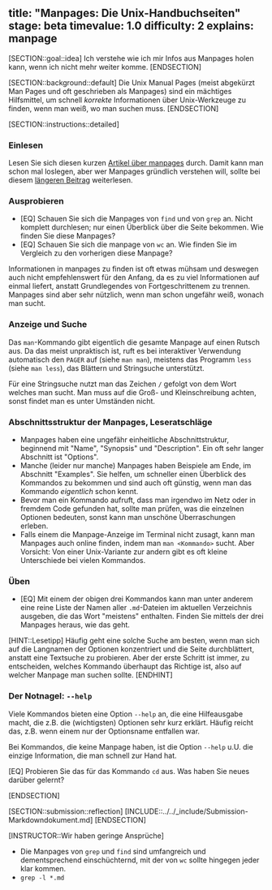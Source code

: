 title: "Manpages: Die Unix-Handbuchseiten"
stage: beta
timevalue: 1.0
difficulty: 2
explains: manpage
---

[SECTION::goal::idea]
Ich verstehe wie ich mir Infos aus Manpages holen kann, wenn ich nicht mehr weiter komme.
[ENDSECTION]

[SECTION::background::default]
Die Unix Manual Pages (meist abgekürzt Man Pages und oft geschrieben als Manpages) 
sind ein mächtiges Hilfsmittel, um schnell _korrekte_ Informationen über Unix-Werkzeuge zu finden, 
wenn man weiß, wo man suchen muss.
[ENDSECTION]

[SECTION::instructions::detailed]

### Einlesen

Lesen Sie sich diesen kurzen
[Artikel über manpages](https://www.baeldung.com/linux/man-pages)
durch.
Damit kann man schon mal loslegen, aber wer Manpages gründlich verstehen will,
sollte bei diesem
[längeren Beitrag](https://itsfoss.com/linux-man-page-guide/) 
weiterlesen.


### Ausprobieren

- [EQ] Schauen Sie sich die Manpages von `find` und von `grep` an.
  Nicht komplett durchlesen; nur einen Überblick über die Seite bekommen.
  Wie finden Sie diese Manpages?
- [EQ] Schauen Sie sich die manpage von `wc` an. 
  Wie finden Sie im Vergleich zu den vorherigen diese Manpage?

Informationen in manpages zu finden ist oft etwas mühsam und deswegen auch nicht 
empfehlenswert für den Anfang, da es zu viel Informationen auf einmal liefert, anstatt
Grundlegendes von Fortgeschrittenem zu trennen.
Manpages sind aber sehr nützlich, wenn man schon ungefähr weiß, wonach man sucht.


### Anzeige und Suche

Das `man`-Kommando gibt eigentlich die gesamte Manpage auf einen Rutsch aus.
Da das meist unpraktisch ist, ruft es bei interaktiver Verwendung automatisch
den `PAGER` auf (siehe `man man`), meistens das Programm `less` (siehe `man less`),
das Blättern und Stringsuche unterstützt.

Für eine Stringsuche nutzt man das Zeichen `/` gefolgt von 
dem Wort welches man sucht. Man muss auf die Groß- und Kleinschreibung achten, 
sonst findet man es unter Umständen nicht.


### Abschnittsstruktur der Manpages, Leseratschläge

- Manpages haben eine ungefähr einheitliche Abschnittstruktur, beginnend mit
  "Name", "Synopsis" und "Description".
  Ein oft sehr langer Abschnitt ist "Options".
- Manche (leider nur manche) Manpages haben Beispiele am Ende, im Abschnitt "Examples". 
  Sie helfen, um schneller einen Überblick des Kommandos zu bekommen
  und sind auch oft günstig, wenn man das Kommando _eigentlich_ schon kennt.
- Bevor man ein Kommando aufruft, dass man irgendwo im Netz oder in fremdem Code gefunden hat,
  sollte man prüfen, was die einzelnen Optionen bedeuten, 
  sonst kann man unschöne Überraschungen erleben. 
- Falls einem die Manpage-Anzeige im Terminal nicht zusagt, kann man Manpages auch online finden, 
  indem man `man <Kommando>` sucht.
  Aber Vorsicht: Von einer Unix-Variante zur andern gibt es oft kleine Unterschiede bei 
  vielen Kommandos.


### Üben

- [EQ] Mit einem der obigen drei Kommandos kann man unter anderem eine reine Liste der Namen
  aller `.md`-Dateien im aktuellen Verzeichnis ausgeben, die das Wort "meistens" enthalten.
  Finden Sie mittels der drei Manpages heraus, wie das geht.

[HINT::Lesetipp]
Häufig geht eine solche Suche am besten, wenn man sich auf die Langnamen der
Optionen konzentriert und die Seite durchblättert, anstatt eine Textsuche zu probieren.
Aber der erste Schritt ist immer, zu entscheiden, welches Kommando überhaupt das Richtige ist,
also auf welcher Manpage man suchen sollte.
[ENDHINT]


### Der Notnagel: `--help`

Viele Kommandos bieten eine Option `--help` an, die eine Hilfeausgabe macht,
die z.B. die (wichtigsten) Optionen sehr kurz erklärt.
Häufig reicht das, z.B. wenn einem nur der Optionsname entfallen war.

Bei Kommandos, die keine Manpage haben, ist die Option `--help` u.U. 
die einzige Information, die man schnell zur Hand hat.

[EQ] Probieren Sie das für das Kommando `cd` aus.
Was haben Sie neues darüber gelernt?

[ENDSECTION]

[SECTION::submission::reflection]
[INCLUDE::../../_include/Submission-Markdowndokument.md]
[ENDSECTION]

[INSTRUCTOR::Wir haben geringe Ansprüche]
- Die Manpages von `grep` und `find` sind umfangreich und dementsprechend einschüchternd,
  mit der von `wc` sollte hingegen jeder klar kommen.
- `grep -l *.md`
